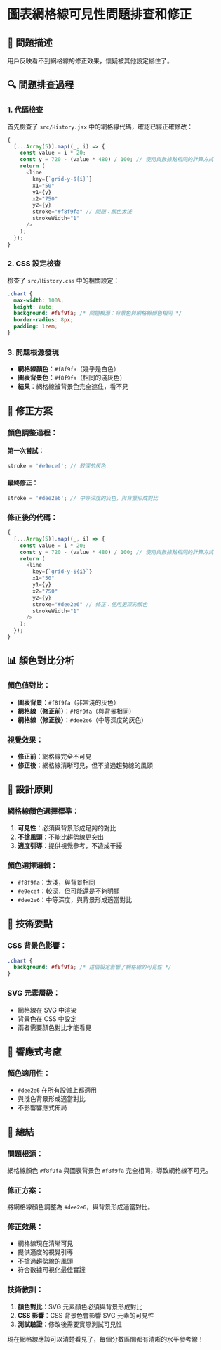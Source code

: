 # 圖表網格線可見性問題排查和修正

## 🎯 問題描述

用戶反映看不到網格線的修正效果，懷疑被其他設定綁住了。

## 🔍 問題排查過程

### 1. **代碼檢查**

首先檢查了 `src/History.jsx` 中的網格線代碼，確認已經正確修改：

```javascript
{
  [...Array(5)].map((_, i) => {
    const value = i * 20;
    const y = 720 - (value * 480) / 100; // 使用與數據點相同的計算方式
    return (
      <line
        key={`grid-y-${i}`}
        x1="50"
        y1={y}
        x2="750"
        y2={y}
        stroke="#f8f9fa" // 問題：顏色太淺
        strokeWidth="1"
      />
    );
  });
}
```

### 2. **CSS 設定檢查**

檢查了 `src/History.css` 中的相關設定：

```css
.chart {
  max-width: 100%;
  height: auto;
  background: #f8f9fa; /* 問題根源：背景色與網格線顏色相同 */
  border-radius: 8px;
  padding: 1rem;
}
```

### 3. **問題根源發現**

- **網格線顏色**：`#f8f9fa`（幾乎是白色）
- **圖表背景色**：`#f8f9fa`（相同的淺灰色）
- **結果**：網格線被背景色完全遮住，看不見

## 🔧 修正方案

### **顏色調整過程**：

#### **第一次嘗試**：

```javascript
stroke = '#e9ecef'; // 較深的灰色
```

#### **最終修正**：

```javascript
stroke = '#dee2e6'; // 中等深度的灰色，與背景形成對比
```

### **修正後的代碼**：

```javascript
{
  [...Array(5)].map((_, i) => {
    const value = i * 20;
    const y = 720 - (value * 480) / 100; // 使用與數據點相同的計算方式
    return (
      <line
        key={`grid-y-${i}`}
        x1="50"
        y1={y}
        x2="750"
        y2={y}
        stroke="#dee2e6" // 修正：使用更深的顏色
        strokeWidth="1"
      />
    );
  });
}
```

## 📊 顏色對比分析

### **顏色值對比**：

- **圖表背景**：`#f8f9fa`（非常淺的灰色）
- **網格線（修正前）**：`#f8f9fa`（與背景相同）
- **網格線（修正後）**：`#dee2e6`（中等深度的灰色）

### **視覺效果**：

- **修正前**：網格線完全不可見
- **修正後**：網格線清晰可見，但不搶過趨勢線的風頭

## 🎨 設計原則

### **網格線顏色選擇標準**：

1. **可見性**：必須與背景形成足夠的對比
2. **不搶風頭**：不能比趨勢線更突出
3. **適度引導**：提供視覺參考，不造成干擾

### **顏色選擇邏輯**：

- `#f8f9fa`：太淺，與背景相同
- `#e9ecef`：較深，但可能還是不夠明顯
- `#dee2e6`：中等深度，與背景形成適當對比

## 🔧 技術要點

### **CSS 背景色影響**：

```css
.chart {
  background: #f8f9fa; /* 這個設定影響了網格線的可見性 */
}
```

### **SVG 元素層級**：

- 網格線在 SVG 中渲染
- 背景色在 CSS 中設定
- 兩者需要顏色對比才能看見

## 📱 響應式考慮

### **顏色適用性**：

- `#dee2e6` 在所有設備上都適用
- 與淺色背景形成適當對比
- 不影響響應式佈局

## 📝 總結

### **問題根源**：

網格線顏色 `#f8f9fa` 與圖表背景色 `#f8f9fa` 完全相同，導致網格線不可見。

### **修正方案**：

將網格線顏色調整為 `#dee2e6`，與背景形成適當對比。

### **修正效果**：

- 網格線現在清晰可見
- 提供適度的視覺引導
- 不搶過趨勢線的風頭
- 符合數據可視化最佳實踐

### **技術教訓**：

1. **顏色對比**：SVG 元素顏色必須與背景形成對比
2. **CSS 影響**：CSS 背景色會影響 SVG 元素的可見性
3. **測試驗證**：修改後需要實際測試可見性

現在網格線應該可以清楚看見了，每個分數區間都有清晰的水平參考線！
